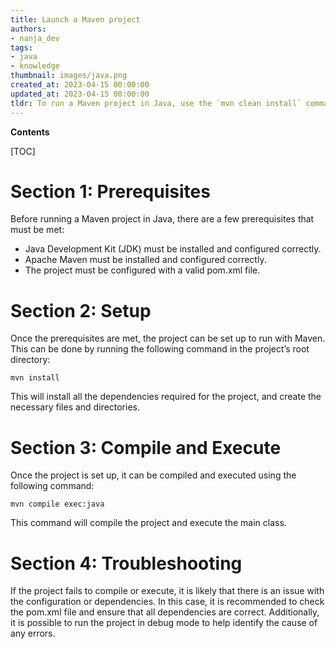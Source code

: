 ```yaml
---
title: Launch a Maven project
authors:
- nanja_dev
tags:
- java
- knowledge
thumbnail: images/java.png
created_at: 2023-04-15 00:00:00
updated_at: 2023-04-15 00:00:00
tldr: To run a Maven project in Java, use the `mvn clean install` command.
---
```


**Contents**

[TOC]

# Section 1: Prerequisites

Before running a Maven project in Java, there are a few prerequisites that must be met: 

- Java Development Kit (JDK) must be installed and configured correctly. 
- Apache Maven must be installed and configured correctly.
- The project must be configured with a valid pom.xml file.

# Section 2: Setup

Once the prerequisites are met, the project can be set up to run with Maven. This can be done by running the following command in the project’s root directory: 

`mvn install`

This will install all the dependencies required for the project, and create the necessary files and directories. 

# Section 3: Compile and Execute

Once the project is set up, it can be compiled and executed using the following command:

`mvn compile exec:java`

This command will compile the project and execute the main class.

# Section 4: Troubleshooting

If the project fails to compile or execute, it is likely that there is an issue with the configuration or dependencies. In this case, it is recommended to check the pom.xml file and ensure that all dependencies are correct. Additionally, it is possible to run the project in debug mode to help identify the cause of any errors.
